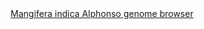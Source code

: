 <div id="Mangifera_indica_Alphonso_genome_browser" align="center">
  <a href="https://ink-blot.github.io/?sessionURL=blob:zZVrb7M2FID_yuRPm0QId0K.JW0uTXOFNGnz6lVkwIATwAQbKFT973Oz5p2mVWs77VIJITDH.JzzPIYnUKKcYpKCLlBEWRd1IAAakcqBSRajOUwQBd0AxhQJIEcBylHqIdB9AgGkDN7ZUz4xYiyj3Xbbh0ErRClJsEdFqoowa1FSsAjx0JYiwgQ2JIUVFT2S8GAG2zDOIpJS0oaehyhtSe0MpeG.gvx0ebY_vxLtkyJm.LzqnifBE_PFAPJsceqjx3cS.cjKoTlWjzMl2.mPq7QzkO_YQ.1AMnT7zcbbHhbV9HRl.8v728kooHhdomsttnoRNqSbZDwPizxrL4ZNuJ5X8zufbpJ0LKPV_UHDxbLB89AO1Rv5uOz35NWVlzinSidGaQf2oHHuyur61jZ2U14QBs8CiIlX8LYDL8pls6sLUkcTNN1qvVzpgqVbvOycYND99l0ALIfekUd_ewKszjgbQNGpOGMSAMl9lINuy5IkU7YsRddMTbIs.Vl4AkUe_8PwEphyGniPfMz2PmEiJTnjnMIgUMWw4fkEOD6z4wu_H_yVyPav4gBt0KmR6nzlK9rENgY6UWtnIT0Uarq8HSmjYq440NtUYQB17IUDq75WybyxxstSZC7mFX249IDkCWQ89GWI37.ShWlKGGQv.1UAEcJhxGNMSQAeiQnnDPLQ_VkSfuKHrEu_8KASU.ziGLN6y5ckFeiqim5o8g811H9HhR.717HtjtKRrY66l_ccP.OfEH9P04yKvBqx9II_mfHpuV9IlLKGw1w9RrtFObqS4sdi0DeaXj8a6vdes27sNQ1lN2qIn6s7xT7d1qPa3Yw04m.hEdSs.qMon._ixRs.8rs2JcwxTNmbOsimZSp_IdCrJtr_oskL2Phvi_LW7C.kyk7eSs50ls9XtFptlJ4KzXidOnE1IUrHd5OTsdxtRz3F9R1yn4SraDqeGOp2dzCzYXqQ0KdUebOTn5dF1iTDfN8W_T.0RXRh8gEtXsO.EP.xv9ku_eWNM.OdN2bzTj84PCiz0URD0qAcLBdRtO5tp73jhDmP26bxF9Ip06eq0l8cHQe7vKL3.F96cwH92.3lZxLjME3QGfUrN.P5._Ov">Mangifera indica Alphonso genome browser</a>
</div>
